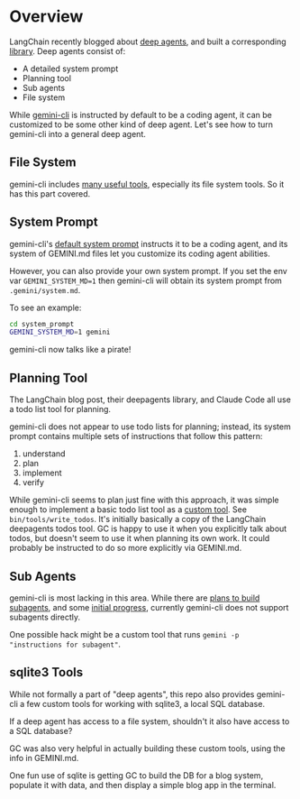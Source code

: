 # Overview

LangChain recently blogged about [deep agents](https://blog.langchain.com/deep-agents/), and built a corresponding [library](https://github.com/hwchase17/deepagents).
Deep agents consist of:
- A detailed system prompt
- Planning tool
- Sub agents
- File system

While [gemini-cli](https://github.com/google-gemini/gemini-cli) is instructed by default to be a coding agent, it can be customized to be some other kind of deep agent.
Let's see how to turn gemini-cli into a general deep agent.

## File System

gemini-cli includes [many useful tools](https://github.com/google-gemini/gemini-cli/blob/main/docs/tools/index.md), especially its file system tools.
So it has this part covered.

## System Prompt

gemini-cli's [default system prompt](https://github.com/google-gemini/gemini-cli/blob/main/packages/core/src/core/prompts.ts) instructs it to be a coding agent, and its system of GEMINI.md files let you customize its coding agent abilities.

However, you can also provide your own system prompt. If you set the env var `GEMINI_SYSTEM_MD=1` then gemini-cli will obtain its system prompt from `.gemini/system.md`.

To see an example:

```sh
cd system_prompt
GEMINI_SYSTEM_MD=1 gemini
```

gemini-cli now talks like a pirate!

## Planning Tool

The LangChain blog post, their deepagents library, and Claude Code all use a todo list tool for planning.

gemini-cli does not appear to use todo lists for planning; instead, its system prompt contains multiple sets of instructions that follow this pattern:
1. understand
2. plan
3. implement
4. verify

While gemini-cli seems to plan just fine with this approach, it was simple enough to implement a basic todo list tool as a [custom tool](https://github.com/google-gemini/gemini-cli/blob/main/docs/core/tools-api.md#extending-with-custom-tools). See `bin/tools/write_todos`. It's initially basically a copy of the LangChain deepagents todos tool. GC is happy to use it when you explicitly talk about todos, but doesn't seem to use it when planning its own work. It could probably be instructed to do so more explicitly via GEMINI.md.

## Sub Agents

gemini-cli is most lacking in this area. While there are [plans to build subagents](https://github.com/google-gemini/gemini-cli/issues/3132), and some [initial progress](https://github.com/google-gemini/gemini-cli/pull/1805), currently gemini-cli does not support subagents directly.

One possible hack might be a custom tool that runs `gemini -p "instructions for subagent"`.

## sqlite3 Tools

While not formally a part of "deep agents", this repo also provides gemini-cli a few custom tools for working with sqlite3, a local SQL database.

If a deep agent has access to a file system, shouldn't it also have access to a SQL database?

GC was also very helpful in actually building these custom tools, using the info in GEMINI.md.

One fun use of sqlite is getting GC to build the DB for a blog system, populate it with data, and then display a simple blog app in the terminal.
